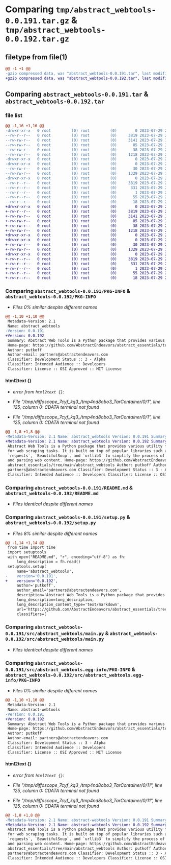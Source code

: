 # Comparing `tmp/abstract_webtools-0.0.191.tar.gz` & `tmp/abstract_webtools-0.0.192.tar.gz`

## filetype from file(1)

```diff
@@ -1 +1 @@
-gzip compressed data, was "abstract_webtools-0.0.191.tar", last modified: Sat Jul 29 20:13:05 2023, max compression
+gzip compressed data, was "abstract_webtools-0.0.192.tar", last modified: Sat Jul 29 20:14:41 2023, max compression
```

## Comparing `abstract_webtools-0.0.191.tar` & `abstract_webtools-0.0.192.tar`

### file list

```diff
@@ -1,16 +1,16 @@
-drwxr-xr-x   0 root         (0) root         (0)        0 2023-07-29 20:13:05.464144 abstract_webtools-0.0.191/
--rw-r--r--   0 root         (0) root         (0)     3819 2023-07-29 20:13:05.464144 abstract_webtools-0.0.191/PKG-INFO
--rw-rw-r--   0 root         (0) root         (0)     3141 2023-07-29 19:58:01.000000 abstract_webtools-0.0.191/README.md
--rw-rw-r--   0 root         (0) root         (0)       85 2023-07-29 19:09:21.000000 abstract_webtools-0.0.191/pyproject.toml
--rw-rw-r--   0 root         (0) root         (0)       38 2023-07-29 20:13:05.464144 abstract_webtools-0.0.191/setup.cfg
--rw-rw-r--   0 root         (0) root         (0)     1218 2023-07-29 20:13:00.000000 abstract_webtools-0.0.191/setup.py
-drwxr-xr-x   0 root         (0) root         (0)        0 2023-07-29 20:13:05.464144 abstract_webtools-0.0.191/src/
-drwxr-xr-x   0 root         (0) root         (0)        0 2023-07-29 20:13:05.464144 abstract_webtools-0.0.191/src/abstract_webtools/
--rw-rw-r--   0 root         (0) root         (0)       30 2023-07-29 20:11:31.000000 abstract_webtools-0.0.191/src/abstract_webtools/__init__.py
--rw-rw-r--   0 root         (0) root         (0)     1329 2023-07-29 19:09:21.000000 abstract_webtools-0.0.191/src/abstract_webtools/main.py
-drwxr-xr-x   0 root         (0) root         (0)        0 2023-07-29 20:13:05.464144 abstract_webtools-0.0.191/src/abstract_webtools.egg-info/
--rw-r--r--   0 root         (0) root         (0)     3819 2023-07-29 20:13:05.000000 abstract_webtools-0.0.191/src/abstract_webtools.egg-info/PKG-INFO
--rw-r--r--   0 root         (0) root         (0)      331 2023-07-29 20:13:05.000000 abstract_webtools-0.0.191/src/abstract_webtools.egg-info/SOURCES.txt
--rw-r--r--   0 root         (0) root         (0)        1 2023-07-29 20:13:05.000000 abstract_webtools-0.0.191/src/abstract_webtools.egg-info/dependency_links.txt
--rw-r--r--   0 root         (0) root         (0)       55 2023-07-29 20:13:05.000000 abstract_webtools-0.0.191/src/abstract_webtools.egg-info/requires.txt
--rw-r--r--   0 root         (0) root         (0)       18 2023-07-29 20:13:05.000000 abstract_webtools-0.0.191/src/abstract_webtools.egg-info/top_level.txt
+drwxr-xr-x   0 root         (0) root         (0)        0 2023-07-29 20:14:41.792719 abstract_webtools-0.0.192/
+-rw-r--r--   0 root         (0) root         (0)     3819 2023-07-29 20:14:41.792719 abstract_webtools-0.0.192/PKG-INFO
+-rw-rw-r--   0 root         (0) root         (0)     3141 2023-07-29 19:58:01.000000 abstract_webtools-0.0.192/README.md
+-rw-rw-r--   0 root         (0) root         (0)       85 2023-07-29 19:09:21.000000 abstract_webtools-0.0.192/pyproject.toml
+-rw-rw-r--   0 root         (0) root         (0)       38 2023-07-29 20:14:41.792719 abstract_webtools-0.0.192/setup.cfg
+-rw-rw-r--   0 root         (0) root         (0)     1218 2023-07-29 20:14:36.000000 abstract_webtools-0.0.192/setup.py
+drwxr-xr-x   0 root         (0) root         (0)        0 2023-07-29 20:14:41.792719 abstract_webtools-0.0.192/src/
+drwxr-xr-x   0 root         (0) root         (0)        0 2023-07-29 20:14:41.792719 abstract_webtools-0.0.192/src/abstract_webtools/
+-rw-rw-r--   0 root         (0) root         (0)       30 2023-07-29 20:11:31.000000 abstract_webtools-0.0.192/src/abstract_webtools/__init__.py
+-rw-rw-r--   0 root         (0) root         (0)     1329 2023-07-29 19:09:21.000000 abstract_webtools-0.0.192/src/abstract_webtools/main.py
+drwxr-xr-x   0 root         (0) root         (0)        0 2023-07-29 20:14:41.792719 abstract_webtools-0.0.192/src/abstract_webtools.egg-info/
+-rw-r--r--   0 root         (0) root         (0)     3819 2023-07-29 20:14:41.000000 abstract_webtools-0.0.192/src/abstract_webtools.egg-info/PKG-INFO
+-rw-r--r--   0 root         (0) root         (0)      331 2023-07-29 20:14:41.000000 abstract_webtools-0.0.192/src/abstract_webtools.egg-info/SOURCES.txt
+-rw-r--r--   0 root         (0) root         (0)        1 2023-07-29 20:14:41.000000 abstract_webtools-0.0.192/src/abstract_webtools.egg-info/dependency_links.txt
+-rw-r--r--   0 root         (0) root         (0)       55 2023-07-29 20:14:41.000000 abstract_webtools-0.0.192/src/abstract_webtools.egg-info/requires.txt
+-rw-r--r--   0 root         (0) root         (0)       18 2023-07-29 20:14:41.000000 abstract_webtools-0.0.192/src/abstract_webtools.egg-info/top_level.txt
```

### Comparing `abstract_webtools-0.0.191/PKG-INFO` & `abstract_webtools-0.0.192/PKG-INFO`

 * *Files 0% similar despite different names*

```diff
@@ -1,10 +1,10 @@
 Metadata-Version: 2.1
 Name: abstract_webtools
-Version: 0.0.191
+Version: 0.0.192
 Summary: Abstract Web Tools is a Python package that provides various utility functions for web scraping tasks. It is built on top of popular libraries such as `requests`, `BeautifulSoup`, and `urllib3` to simplify the process of fetching and parsing web content.
 Home-page: https://github.com/AbstractEndeavors/abstract_essentials/tree/main/abstract_webtools
 Author: putkoff
 Author-email: partners@abstractendeavors.com
 Classifier: Development Status :: 3 - Alpha
 Classifier: Intended Audience :: Developers
 Classifier: License :: OSI Approved :: MIT License
```

#### html2text {}

 * *error from `html2text {}`:*

 * *File "/tmp/diffoscope_7cyf_kq3_/tmp4nd8obo3_TarContainer/0/1", line 125, column 0: CDATA terminal not found*

 * *File "/tmp/diffoscope_7cyf_kq3_/tmp4nd8obo3_TarContainer/0/1", line 125, column 0: CDATA terminal not found*

```diff
@@ -1,8 +1,8 @@
-Metadata-Version: 2.1 Name: abstract_webtools Version: 0.0.191 Summary:
+Metadata-Version: 2.1 Name: abstract_webtools Version: 0.0.192 Summary:
 Abstract Web Tools is a Python package that provides various utility functions
 for web scraping tasks. It is built on top of popular libraries such as
 `requests`, `BeautifulSoup`, and `urllib3` to simplify the process of fetching
 and parsing web content. Home-page: https://github.com/AbstractEndeavors/
 abstract_essentials/tree/main/abstract_webtools Author: putkoff Author-email:
 partners@abstractendeavors.com Classifier: Development Status :: 3 - Alpha
 Classifier: Intended Audience :: Developers Classifier: License :: OSI Approved
```

### Comparing `abstract_webtools-0.0.191/README.md` & `abstract_webtools-0.0.192/README.md`

 * *Files identical despite different names*

### Comparing `abstract_webtools-0.0.191/setup.py` & `abstract_webtools-0.0.192/setup.py`

 * *Files 8% similar despite different names*

```diff
@@ -1,14 +1,14 @@
 from time import time
 import setuptools
 with open("README.md", "r", encoding="utf-8") as fh:
     long_description = fh.read()
 setuptools.setup(
     name='abstract_webtools',
-    version='0.0.191',
+    version='0.0.192',
     author='putkoff',
     author_email='partners@abstractendeavors.com',
     description='Abstract Web Tools is a Python package that provides various utility functions for web scraping tasks. It is built on top of popular libraries such as `requests`, `BeautifulSoup`, and `urllib3` to simplify the process of fetching and parsing web content.',
     long_description=long_description,
     long_description_content_type='text/markdown',
     url='https://github.com/AbstractEndeavors/abstract_essentials/tree/main/abstract_webtools',
     classifiers=[
```

### Comparing `abstract_webtools-0.0.191/src/abstract_webtools/main.py` & `abstract_webtools-0.0.192/src/abstract_webtools/main.py`

 * *Files identical despite different names*

### Comparing `abstract_webtools-0.0.191/src/abstract_webtools.egg-info/PKG-INFO` & `abstract_webtools-0.0.192/src/abstract_webtools.egg-info/PKG-INFO`

 * *Files 0% similar despite different names*

```diff
@@ -1,10 +1,10 @@
 Metadata-Version: 2.1
 Name: abstract-webtools
-Version: 0.0.191
+Version: 0.0.192
 Summary: Abstract Web Tools is a Python package that provides various utility functions for web scraping tasks. It is built on top of popular libraries such as `requests`, `BeautifulSoup`, and `urllib3` to simplify the process of fetching and parsing web content.
 Home-page: https://github.com/AbstractEndeavors/abstract_essentials/tree/main/abstract_webtools
 Author: putkoff
 Author-email: partners@abstractendeavors.com
 Classifier: Development Status :: 3 - Alpha
 Classifier: Intended Audience :: Developers
 Classifier: License :: OSI Approved :: MIT License
```

#### html2text {}

 * *error from `html2text {}`:*

 * *File "/tmp/diffoscope_7cyf_kq3_/tmp4nd8obo3_TarContainer/0/11", line 125, column 0: CDATA terminal not found*

 * *File "/tmp/diffoscope_7cyf_kq3_/tmp4nd8obo3_TarContainer/0/11", line 125, column 0: CDATA terminal not found*

```diff
@@ -1,8 +1,8 @@
-Metadata-Version: 2.1 Name: abstract-webtools Version: 0.0.191 Summary:
+Metadata-Version: 2.1 Name: abstract-webtools Version: 0.0.192 Summary:
 Abstract Web Tools is a Python package that provides various utility functions
 for web scraping tasks. It is built on top of popular libraries such as
 `requests`, `BeautifulSoup`, and `urllib3` to simplify the process of fetching
 and parsing web content. Home-page: https://github.com/AbstractEndeavors/
 abstract_essentials/tree/main/abstract_webtools Author: putkoff Author-email:
 partners@abstractendeavors.com Classifier: Development Status :: 3 - Alpha
 Classifier: Intended Audience :: Developers Classifier: License :: OSI Approved
```

